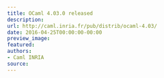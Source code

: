 ```yaml
---
title: OCaml 4.03.0 released
description:
url: http://caml.inria.fr/pub/distrib/ocaml-4.03/
date: 2016-04-25T00:00:00-00:00
preview_image:
featured:
authors:
- Caml INRIA
source:
---
```



